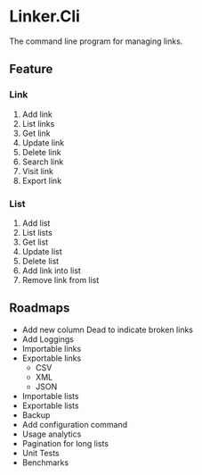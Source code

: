 ﻿# Linker.Cli

The command line program for managing links.

## Feature

### Link

1. Add link
1. List links
1. Get link
1. Update link
1. Delete link
1. Search link
1. Visit link
1. Export link

### List

1. Add list
1. List lists
1. Get list
1. Update list
1. Delete list
1. Add link into list
1. Remove link from list

## Roadmaps

- Add new column Dead to indicate broken links
- Add Loggings
- Importable links
- Exportable links
  - CSV
  - XML
  - JSON
- Importable lists
- Exportable lists
- Backup
- Add configuration command
- Usage analytics
- Pagination for long lists
- Unit Tests
- Benchmarks

